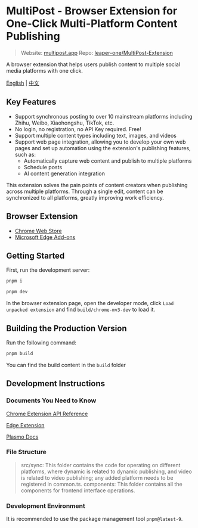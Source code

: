 # MultiPost - Browser Extension for One-Click Multi-Platform Content Publishing

> Website: [multipost.app](https://multipost.app)
> Repo: [leaper-one/MultiPost-Extension](https://github.com/leaper-one/MultiPost-Extension)

A browser extension that helps users publish content to multiple social media platforms with one click.

[English](README.md) | [中文](docs/README-zh.md)

## Key Features

- Support synchronous posting to over 10 mainstream platforms including Zhihu, Weibo, Xiaohongshu, TikTok, etc.
- No login, no registration, no API Key required. Free!
- Support multiple content types including text, images, and videos
- Support web page integration, allowing you to develop your own web pages and set up automation using the extension's publishing features, such as:
  - Automatically capture web content and publish to multiple platforms
  - Schedule posts
  - AI content generation integration

This extension solves the pain points of content creators when publishing across multiple platforms. Through a single edit, content can be synchronized to all platforms, greatly improving work efficiency.

## Browser Extension

- [Chrome Web Store](https://chromewebstore.google.com/detail/multipost/dhohkaclnjgcikfoaacfgijgjgceofih)
- [Microsoft Edge Add-ons](https://microsoftedge.microsoft.com/addons/detail/multipost/ckoiphiceimehjkolnfffgbmihoppgjg)

## Getting Started

First, run the development server:

```bash
pnpm i

pnpm dev
```

In the browser extension page, open the developer mode, click `Load unpacked extension` and find `build/chrome-mv3-dev` to load it.

## Building the Production Version

Run the following command:

```bash
pnpm build
```

You can find the build content in the `build` folder

## Development Instructions

### Documents You Need to Know

[Chrome Extension API Reference](https://developer.chrome.com/docs/extensions/reference/api)

[Edge Extension](https://learn.microsoft.com/en-us/microsoft-edge/extensions-chromium/)

[Plasmo Docs](https://docs.plasmo.com/)

### File Structure

> src/sync: This folder contains the code for operating on different platforms, where dynamic is related to dynamic publishing, and video is related to video publishing; any added platform needs to be registered in common.ts.
> components: This folder contains all the components for frontend interface operations.

### Development Environment

It is recommended to use the package management tool `pnpm@latest-9`.